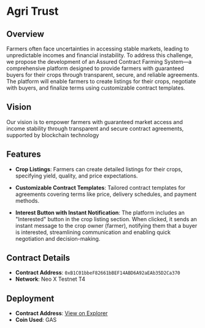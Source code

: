 
# Agri Trust

## Overview

Farmers often face uncertainties in accessing stable markets, leading to unpredictable incomes and financial instability. To address this challenge, we propose the development of an Assured Contract Farming System—a comprehensive platform designed to provide farmers with guaranteed buyers for their crops through transparent, secure, and reliable agreements. The platform will enable farmers to create listings for their crops, negotiate with buyers, and finalize terms using customizable contract templates. 

## Vision

Our vision is to empower farmers with guaranteed market access and income stability through transparent and secure contract agreements, supported by blockchain technology 
## Features

- **Crop Listings**: Farmers can create detailed listings for their crops, specifying yield, quality, and price expectations.

- **Customizable Contract Templates**: Tailored contract templates for agreements covering terms like price, delivery schedules, and payment methods.

- **Interest Button with Instant Notification**: The platform includes an "Interested" button in the crop listing section. When clicked, it sends an instant message to the crop owner (farmer), notifying them that a buyer is interested, streamlining communication and enabling quick negotiation and decision-making.

## Contract Details

- **Contract Address**: `0xB1C01bbeF82661bBEF14ABD6A92aEAb35D2Ca370`
- **Network**: Neo X Testnet T4
## Deployment

- **Contract Address**: [View on Explorer](https://xt4scan.ngd.network/address/0xB1C01bbeF82661bBEF14ABD6A92aEAb35D2Ca370)
- **Coin Used**: GAS